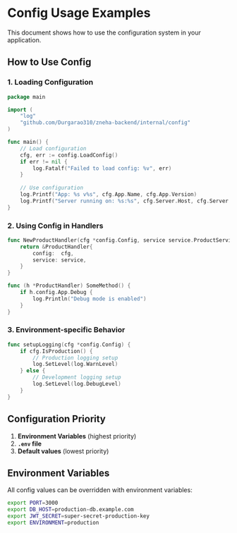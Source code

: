 # Config Usage Examples

This document shows how to use the configuration system in your application.

## How to Use Config

### 1. Loading Configuration

```go
package main

import (
    "log"
    "github.com/Durgarao310/zneha-backend/internal/config"
)

func main() {
    // Load configuration
    cfg, err := config.LoadConfig()
    if err != nil {
        log.Fatalf("Failed to load config: %v", err)
    }
    
    // Use configuration
    log.Printf("App: %s v%s", cfg.App.Name, cfg.App.Version)
    log.Printf("Server running on: %s:%s", cfg.Server.Host, cfg.Server.Port)
}
```

### 2. Using Config in Handlers

```go
func NewProductHandler(cfg *config.Config, service service.ProductService) *ProductHandler {
    return &ProductHandler{
        config:  cfg,
        service: service,
    }
}

func (h *ProductHandler) SomeMethod() {
    if h.config.App.Debug {
        log.Println("Debug mode is enabled")
    }
}
```

### 3. Environment-specific Behavior

```go
func setupLogging(cfg *config.Config) {
    if cfg.IsProduction() {
        // Production logging setup
        log.SetLevel(log.WarnLevel)
    } else {
        // Development logging setup
        log.SetLevel(log.DebugLevel)
    }
}
```

## Configuration Priority

1. **Environment Variables** (highest priority)
2. **`.env` file** 
3. **Default values** (lowest priority)

## Environment Variables

All config values can be overridden with environment variables:

```bash
export PORT=3000
export DB_HOST=production-db.example.com
export JWT_SECRET=super-secret-production-key
export ENVIRONMENT=production
```
